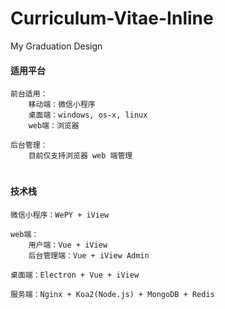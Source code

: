 # Curriculum-Vitae-Inline

My Graduation Design

#### 适用平台

    前台适用：
        移动端：微信小程序
        桌面端：windows, os-x, linux
        web端：浏览器

    后台管理：
        目前仅支持浏览器 web 端管理

#

#### 技术栈

    微信小程序：WePY + iView

    web端：
        用户端：Vue + iView
        后台管理端：Vue + iView Admin

    桌面端：Electron + Vue + iView

    服务端：Nginx + Koa2(Node.js) + MongoDB + Redis


